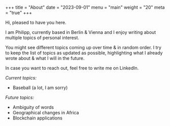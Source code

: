 +++
title = "About"
date = "2023-09-01"
menu = "main"
weight = "20"
meta = "true"
+++

Hi, pleased to have you here.

I am Philipp, currently based in Berlin & Vienna and I enjoy writing about multiple topics of personal interest.

You might see different topics coming up over time & in random order. I try to keep the list of topics as updated as possible, highlighting what I already wrote about & what I will in the future.

In case you want to reach out, feel free to write me on LinkedIn.

*Current topics:*
* Baseball (a lot, I am sorry)

*Future topics:*
* Ambiguity of words
* Geographical changes in Africa
* Blockchain applications